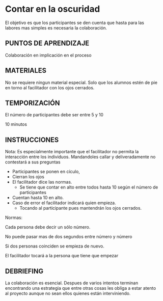 <link rel="stylesheet" type="text/css" href="https://github.com/imaguila/RepositorioJuegosInSo/blob/master/estilo.css" media="screen" />

# Contar en la oscuridad

El objetivo es que los participantes se den cuenta que hasta para las labores mas simples es necesaria la colaboración.

## PUNTOS DE APRENDIZAJE

Colaboración en implicación en el proceso

## MATERIALES

No se requiere ningun material especial. Solo que los alumnos estén de pie en torno al facilitador con los ojos cerrados.

## TEMPORIZACIÓN

El número de participantes debe ser entre 5 y 10

10 minutos


## INSTRUCCIONES

Nota: Es especialmente importante que el facilitador no permita la interacción entre los individuos. Mandandoles callar y deliveradamente no contestará a sus preguntas

- Participantes se ponen en cículo,
- Cierran los ojos
- El facilitador dice las normas.
    - Se tiene que contar en alto entre todos hasta 10 según el número de participantes
- Cuentan hasta 10 en alto.
- Caso de error el facilitador indicará quien empieza.
    - Tocando al participante pues mantendrán los ojos cerrados.

Normas:

Cada persona debe decir un sólo número.

No puede pasar mas de dos segundos entre número y número

Si dos personas coinciden se empieza de nuevo.

El facilitador tocará a la persona que tiene que empezar

## DEBRIEFING

La colaboración es esencial. Despues de varios intentos terminan encontrando una estrategia que entre otras cosas les obliga a estar atento al proyecto aunque no sean ellos quienes están interviniendo.

